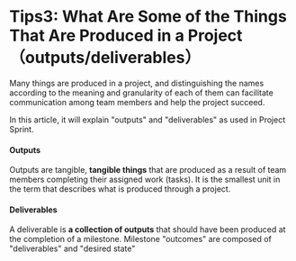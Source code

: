 # Tips3: What Are Some of the Things That Are Produced in a Project（outputs/deliverables）

Many things are produced in a project, and distinguishing the names according to the meaning and granularity of each of them can facilitate communication among team members and help the project succeed.

In this article, it will explain "outputs" and "deliverables" as used in Project Sprint.

#### Outputs
Outputs are tangible, **tangible things** that are produced as a result of team members completing their assigned work (tasks). It is the smallest unit in the term that describes what is produced through a project.


#### Deliverables
A deliverable is **a collection of outputs** that should have been produced at the completion of a milestone. Milestone "outcomes" are composed of "deliverables" and "desired state"
